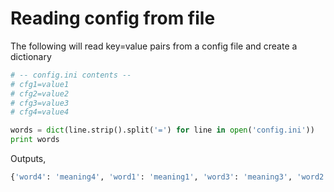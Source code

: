 # Reading config from file
The following will read key=value pairs from a config file and create a
dictionary
```python
# -- config.ini contents --
# cfg1=value1
# cfg2=value2
# cfg3=value3
# cfg4=value4

words = dict(line.strip().split('=') for line in open('config.ini'))
print words
```
Outputs,
```python
{'word4': 'meaning4', 'word1': 'meaning1', 'word3': 'meaning3', 'word2': 'meaning2'}
```
